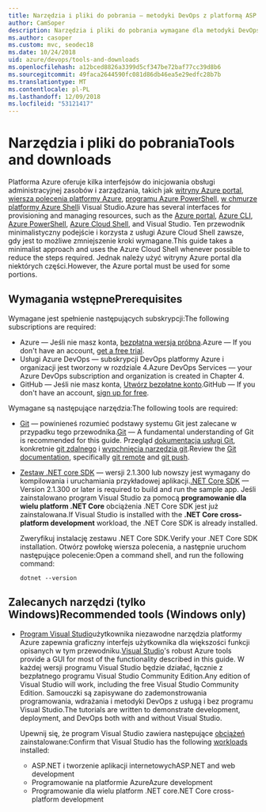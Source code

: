 ```yaml
---
title: Narzędzia i pliki do pobrania — metodyki DevOps z platformą ASP.NET Core i platformy Azure
author: CamSoper
description: Narzędzia i pliki do pobrania wymagane dla metodyki DevOps z platformą ASP.NET Core i platformy Azure.
ms.author: casoper
ms.custom: mvc, seodec18
ms.date: 10/24/2018
uid: azure/devops/tools-and-downloads
ms.openlocfilehash: a12bced8826a3399d5cf347be72baf77cc39d8b6
ms.sourcegitcommit: 49faca2644590fc081d86db46ea5e29edfc28b7b
ms.translationtype: MT
ms.contentlocale: pl-PL
ms.lasthandoff: 12/09/2018
ms.locfileid: "53121417"
---
```

# <a name="tools-and-downloads"></a><span data-ttu-id="d2ffa-103">Narzędzia i pliki do pobrania</span><span class="sxs-lookup"><span data-stu-id="d2ffa-103">Tools and downloads</span></span>

<span data-ttu-id="d2ffa-104">Platforma Azure oferuje kilka interfejsów do inicjowania obsługi administracyjnej zasobów i zarządzania, takich jak [witryny Azure portal](https://portal.azure.com), [wiersza polecenia platformy Azure](/cli/azure/), [programu Azure PowerShell](/powershell/azure/overview), [w chmurze platformy Azure Shell](https://shell.azure.com/bash)i Visual Studio.</span><span class="sxs-lookup"><span data-stu-id="d2ffa-104">Azure has several interfaces for provisioning and managing resources, such as the [Azure portal](https://portal.azure.com), [Azure CLI](/cli/azure/), [Azure PowerShell](/powershell/azure/overview), [Azure Cloud Shell](https://shell.azure.com/bash), and Visual Studio.</span></span> <span data-ttu-id="d2ffa-105">Ten przewodnik minimalistyczny podejście i korzysta z usługi Azure Cloud Shell zawsze, gdy jest to możliwe zmniejszenie kroki wymagane.</span><span class="sxs-lookup"><span data-stu-id="d2ffa-105">This guide takes a minimalist approach and uses the Azure Cloud Shell whenever possible to reduce the steps required.</span></span> <span data-ttu-id="d2ffa-106">Jednak należy użyć witryny Azure portal dla niektórych części.</span><span class="sxs-lookup"><span data-stu-id="d2ffa-106">However, the Azure portal must be used for some portions.</span></span>

## <a name="prerequisites"></a><span data-ttu-id="d2ffa-107">Wymagania wstępne</span><span class="sxs-lookup"><span data-stu-id="d2ffa-107">Prerequisites</span></span>

<span data-ttu-id="d2ffa-108">Wymagane jest spełnienie następujących subskrypcji:</span><span class="sxs-lookup"><span data-stu-id="d2ffa-108">The following subscriptions are required:</span></span>

* <span data-ttu-id="d2ffa-109">Azure &mdash; Jeśli nie masz konta, [bezpłatna wersja próbna](https://azure.microsoft.com/free/).</span><span class="sxs-lookup"><span data-stu-id="d2ffa-109">Azure &mdash; If you don't have an account, [get a free trial](https://azure.microsoft.com/free/).</span></span>
* <span data-ttu-id="d2ffa-110">Usługi Azure DevOps &mdash; subskrypcji DevOps platformy Azure i organizacji jest tworzony w rozdziale 4.</span><span class="sxs-lookup"><span data-stu-id="d2ffa-110">Azure DevOps Services &mdash; your Azure DevOps subscription and organization is created in Chapter 4.</span></span>
* <span data-ttu-id="d2ffa-111">GitHub &mdash; Jeśli nie masz konta, [Utwórz bezpłatne konto](https://github.com/join).</span><span class="sxs-lookup"><span data-stu-id="d2ffa-111">GitHub &mdash; If you don't have an account, [sign up for free](https://github.com/join).</span></span>

<span data-ttu-id="d2ffa-112">Wymagane są następujące narzędzia:</span><span class="sxs-lookup"><span data-stu-id="d2ffa-112">The following tools are required:</span></span>

* <span data-ttu-id="d2ffa-113">[Git](https://git-scm.com/downloads) &mdash; powinieneś rozumieć podstawy systemu Git jest zalecane w przypadku tego przewodnika.</span><span class="sxs-lookup"><span data-stu-id="d2ffa-113">[Git](https://git-scm.com/downloads) &mdash; A fundamental understanding of Git is recommended for this guide.</span></span> <span data-ttu-id="d2ffa-114">Przegląd [dokumentacja usługi Git](https://git-scm.com/doc), konkretnie [git zdalnego](https://git-scm.com/docs/git-remote) i [wypchnięcia narzędzia git](https://git-scm.com/docs/git-push).</span><span class="sxs-lookup"><span data-stu-id="d2ffa-114">Review the [Git documentation](https://git-scm.com/doc), specifically [git remote](https://git-scm.com/docs/git-remote) and [git push](https://git-scm.com/docs/git-push).</span></span>
* <span data-ttu-id="d2ffa-115">[Zestaw .NET core SDK](https://www.microsoft.com/net/download/) &mdash; wersji 2.1.300 lub nowszy jest wymagany do kompilowania i uruchamiania przykładowej aplikacji.</span><span class="sxs-lookup"><span data-stu-id="d2ffa-115">[.NET Core SDK](https://www.microsoft.com/net/download/) &mdash; Version 2.1.300 or later is required to build and run the sample app.</span></span> <span data-ttu-id="d2ffa-116">Jeśli zainstalowano program Visual Studio za pomocą **programowanie dla wielu platform .NET Core** obciążenia .NET Core SDK jest już zainstalowana.</span><span class="sxs-lookup"><span data-stu-id="d2ffa-116">If Visual Studio is installed with the **.NET Core cross-platform development** workload, the .NET Core SDK is already installed.</span></span>

    <span data-ttu-id="d2ffa-117">Zweryfikuj instalację zestawu .NET Core SDK.</span><span class="sxs-lookup"><span data-stu-id="d2ffa-117">Verify your .NET Core SDK installation.</span></span> <span data-ttu-id="d2ffa-118">Otwórz powłokę wiersza polecenia, a następnie uruchom następujące polecenie:</span><span class="sxs-lookup"><span data-stu-id="d2ffa-118">Open a command shell, and run the following command:</span></span>

    ```console
    dotnet --version
    ```

## <a name="recommended-tools-windows-only"></a><span data-ttu-id="d2ffa-119">Zalecanych narzędzi (tylko Windows)</span><span class="sxs-lookup"><span data-stu-id="d2ffa-119">Recommended tools (Windows only)</span></span>

* <span data-ttu-id="d2ffa-120">[Program Visual Studio](https://www.visualstudio.com/)użytkownika niezawodne narzędzia platformy Azure zapewnia graficzny interfejs użytkownika dla większości funkcji opisanych w tym przewodniku.</span><span class="sxs-lookup"><span data-stu-id="d2ffa-120">[Visual Studio](https://www.visualstudio.com/)'s robust Azure tools provide a GUI for most of the functionality described in this guide.</span></span> <span data-ttu-id="d2ffa-121">W każdej wersji programu Visual Studio będzie działać, łącznie z bezpłatnego programu Visual Studio Community Edition.</span><span class="sxs-lookup"><span data-stu-id="d2ffa-121">Any edition of Visual Studio will work, including the free Visual Studio Community Edition.</span></span> <span data-ttu-id="d2ffa-122">Samouczki są zapisywane do zademonstrowania programowania, wdrażania i metodyki DevOps z usługą i bez programu Visual Studio.</span><span class="sxs-lookup"><span data-stu-id="d2ffa-122">The tutorials are written to demonstrate development, deployment, and DevOps both with and without Visual Studio.</span></span>

  <span data-ttu-id="d2ffa-123">Upewnij się, że program Visual Studio zawiera następujące [obciążeń](/visualstudio/install/modify-visual-studio) zainstalowane:</span><span class="sxs-lookup"><span data-stu-id="d2ffa-123">Confirm that Visual Studio has the following [workloads](/visualstudio/install/modify-visual-studio) installed:</span></span>

  * <span data-ttu-id="d2ffa-124">ASP.NET i tworzenie aplikacji internetowych</span><span class="sxs-lookup"><span data-stu-id="d2ffa-124">ASP.NET and web development</span></span>
  * <span data-ttu-id="d2ffa-125">Programowanie na platformie Azure</span><span class="sxs-lookup"><span data-stu-id="d2ffa-125">Azure development</span></span>
  * <span data-ttu-id="d2ffa-126">Programowanie dla wielu platform .NET core</span><span class="sxs-lookup"><span data-stu-id="d2ffa-126">.NET Core cross-platform development</span></span>
